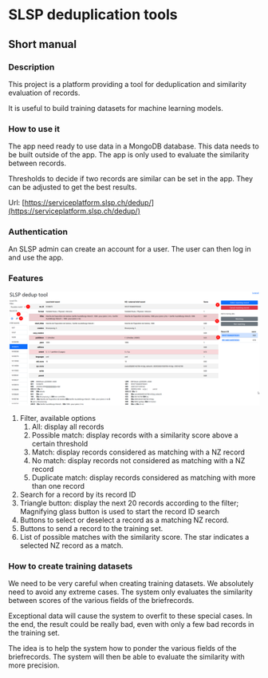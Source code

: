 # SLSP deduplication tools
## Short manual
### Description
This project is a platform providing a tool for deduplication and
similarity evaluation of records.

It is useful to build training datasets for machine learning models.

### How to use it
The app need ready to use data in a MongoDB database. This data
needs to be built outside of the app. The app is only used to
evaluate the similarity between records.

Thresholds to decide if two records are similar can be set in the
app. They can be adjusted to get the best results.

Url: [https://serviceplatform.slsp.ch/dedup/](https://serviceplatform.slsp.ch/dedup/)

### Authentication
An SLSP admin can create an account for a user. The user can
then log in and use the app.

### Features
![img.png](img.png)
1. Filter, available options
   1. All: display all records
   2. Possible match: display records with a similarity score
      above a certain threshold
   3. Match: display records considered as matching with a NZ record
   4. No match: display records not considered as matching with a NZ record
   5. Duplicate match: display records considered as matching with
      more than one record
2. Search for a record by its record ID
3. Triangle button: display the next 20 records according to the filter;
    Magnifying glass button is used to start the record ID search
4. Buttons to select or deselect a record as a matching NZ record.
5. Buttons to send a record to the training set.
6. List of possible matches with the similarity score. The star indicates
    a selected NZ record as a match.

### How to create training datasets
We need to be very careful when creating training datasets. We absolutely
need to avoid any extreme cases. The system only evaluates the similarity
between scores of the various fields of the briefrecords.

Exceptional data will cause the system to overfit to these special cases.
In the end, the result could be really bad, even with only a few bad
records in the training set.

The idea is to help the system how to ponder the various fields of the
briefrecords. The system will then be able to evaluate the similarity
with more precision.